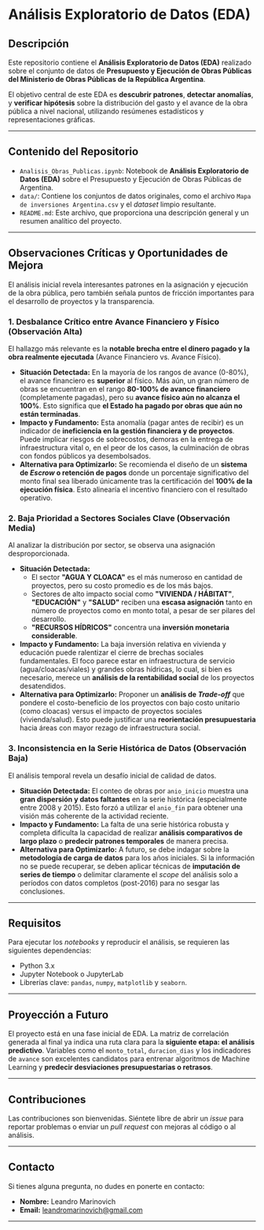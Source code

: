# Análisis Exploratorio de Datos (EDA)

## Descripción

Este repositorio contiene el **Análisis Exploratorio de Datos (EDA)** realizado sobre el conjunto de datos de **Presupuesto y Ejecución de Obras Públicas del Ministerio de Obras Públicas de la República Argentina**.

El objetivo central de este EDA es **descubrir patrones**, **detectar anomalías**, y **verificar hipótesis** sobre la distribución del gasto y el avance de la obra pública a nivel nacional, utilizando resúmenes estadísticos y representaciones gráficas.

---

## Contenido del Repositorio

- `Analisis_Obras_Publicas.ipynb`: Notebook de **Análisis Exploratorio de Datos (EDA)** sobre el Presupuesto y Ejecución de Obras Públicas de Argentina.
- `data/`: Contiene los conjuntos de datos originales, como el archivo `Mapa de inversiones Argentina.csv` y el *dataset* limpio resultante.
- `README.md`: Este archivo, que proporciona una descripción general y un resumen analítico del proyecto.

---

## Observaciones Críticas y Oportunidades de Mejora

El análisis inicial revela interesantes patrones en la asignación y ejecución de la obra pública, pero también señala puntos de fricción importantes para el desarrollo de proyectos y la transparencia.

### 1. Desbalance Crítico entre Avance Financiero y Físico (Observación Alta)

El hallazgo más relevante es la **notable brecha entre el dinero pagado y la obra realmente ejecutada** (Avance Financiero vs. Avance Físico).

* **Situación Detectada:** En la mayoría de los rangos de avance (0-80%), el avance financiero es **superior** al físico. Más aún, un gran número de obras se encuentran en el rango **80-100% de avance financiero** (completamente pagadas), pero su **avance físico aún no alcanza el 100%**. Esto significa que **el Estado ha pagado por obras que aún no están terminadas**.
* **Impacto y Fundamento:** Esta anomalía (pagar antes de recibir) es un indicador de **ineficiencia en la gestión financiera y de proyectos**. Puede implicar riesgos de sobrecostos, demoras en la entrega de infraestructura vital o, en el peor de los casos, la culminación de obras con fondos públicos ya desembolsados.
* **Alternativa para Optimizarlo:** Se recomienda el diseño de un **sistema de *Escrow* o retención de pagos** donde un porcentaje significativo del monto final sea liberado únicamente tras la certificación del **100% de la ejecución física**. Esto alinearía el incentivo financiero con el resultado operativo.

### 2. Baja Prioridad a Sectores Sociales Clave (Observación Media)

Al analizar la distribución por sector, se observa una asignación desproporcionada.

* **Situación Detectada:**
    * El sector **"AGUA Y CLOACA"** es el más numeroso en cantidad de proyectos, pero su costo promedio es de los más bajos.
    * Sectores de alto impacto social como **"VIVIENDA / HÁBITAT"**, **"EDUCACIÓN"** y **"SALUD"** reciben una **escasa asignación** tanto en número de proyectos como en monto total, a pesar de ser pilares del desarrollo.
    * **"RECURSOS HÍDRICOS"** concentra una **inversión monetaria considerable**.
* **Impacto y Fundamento:** La baja inversión relativa en vivienda y educación puede ralentizar el cierre de brechas sociales fundamentales. El foco parece estar en infraestructura de servicio (agua/cloacas/viales) y grandes obras hídricas, lo cual, si bien es necesario, merece un **análisis de la rentabilidad social** de los proyectos desatendidos.
* **Alternativa para Optimizarlo:** Proponer un **análisis de *Trade-off*** que pondere el costo-beneficio de los proyectos con bajo costo unitario (como cloacas) versus el impacto de proyectos sociales (vivienda/salud). Esto puede justificar una **reorientación presupuestaria** hacia áreas con mayor rezago de infraestructura social.

### 3. Inconsistencia en la Serie Histórica de Datos (Observación Baja)

El análisis temporal revela un desafío inicial de calidad de datos.

* **Situación Detectada:** El conteo de obras por `anio_inicio` muestra una **gran dispersión y datos faltantes** en la serie histórica (especialmente entre 2008 y 2015). Esto forzó a utilizar el `anio_fin` para obtener una visión más coherente de la actividad reciente.
* **Impacto y Fundamento:** La falta de una serie histórica robusta y completa dificulta la capacidad de realizar **análisis comparativos de largo plazo** o **predecir patrones temporales** de manera precisa.
* **Alternativa para Optimizarlo:** A futuro, se debe indagar sobre la **metodología de carga de datos** para los años iniciales. Si la información no se puede recuperar, se deben aplicar técnicas de **imputación de series de tiempo** o delimitar claramente el *scope* del análisis solo a períodos con datos completos (post-2016) para no sesgar las conclusiones.

---

## Requisitos

Para ejecutar los *notebooks* y reproducir el análisis, se requieren las siguientes dependencias:

* Python 3.x
* Jupyter Notebook o JupyterLab
* Librerías clave: `pandas`, `numpy`, `matplotlib` y `seaborn`.

---

## Proyección a Futuro

El proyecto está en una fase inicial de EDA. La matriz de correlación generada al final ya indica una ruta clara para la **siguiente etapa: el análisis predictivo**. Variables como el `monto_total`, `duracion_dias` y los indicadores de `avance` son excelentes candidatos para entrenar algoritmos de Machine Learning y **predecir desviaciones presupuestarias o retrasos**.

---

## Contribuciones

Las contribuciones son bienvenidas. Siéntete libre de abrir un *issue* para reportar problemas o enviar un *pull request* con mejoras al código o al análisis.

---

## Contacto

Si tienes alguna pregunta, no dudes en ponerte en contacto:

* **Nombre:** Leandro Marinovich
* **Email:** leandromarinovich@gmail.com

***
